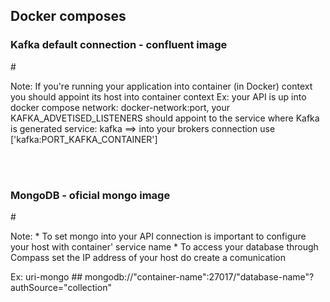 ## Docker composes

</hr>

<h3>Kafka default connection - confluent image</h3>
#
<p>
Note: If you're running your application into container (in Docker) context you should appoint its host into container context
Ex:
  your API is up into docker compose network: docker-network:port, your KAFKA_ADVETISED_LISTENERS should appoint to the service where Kafka is generated
  service: kafka ==> into your brokers connection use ['kafka:PORT_KAFKA_CONTAINER']
</p>
</br></br>
<h3>MongoDB - oficial mongo image</h3>
#
<p>
Note:
 * To set mongo into your API connection is important to configure your host with container' service name
 * To access your database through Compass set the IP address of your host do create a comunication

Ex: uri-mongo ## mongodb://"container-name":27017/"database-name"?authSource="collection"</p>
